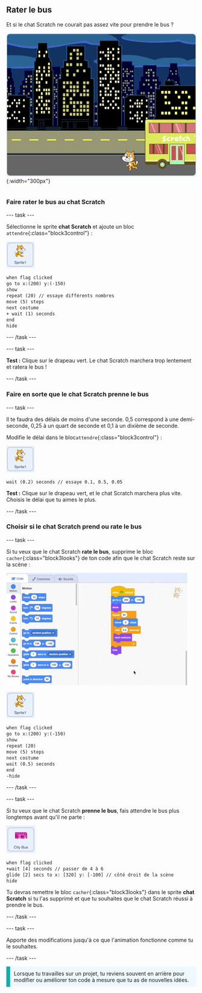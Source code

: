 ## Rater le bus

<div style="display: flex; flex-wrap: wrap">
<div style="flex-basis: 200px; flex-grow: 1; margin-right: 15px;">
Et si le chat Scratch ne courait pas assez vite pour prendre le bus ?
</div>
<div>

![Le chat Scratch ratant le bus.](images/cat-misses-bus.png){:width="300px"}

</div>
</div>

### Faire rater le bus au chat Scratch

--- task ---

Sélectionne le sprite **chat Scratch** et ajoute un bloc `attendre`{:class="block3control"} :

![Le sprite chat Scratch.](images/scratch-cat-sprite.png)

```blocks3
when flag clicked
go to x:(200) y:(-150) 
show
repeat (20) // essaye différents nombres
move (5) steps 
next costume 
+ wait (1) seconds
end
hide
```
--- /task ---

--- task ---

**Test :** Clique sur le drapeau vert. Le chat Scratch marchera trop lentement et ratera le bus !

--- /task ---

### Faire en sorte que le chat Scratch prenne le bus

--- task ---

Il te faudra des délais de moins d'une seconde. 0,5 correspond à une demi-seconde, 0,25 à un quart de seconde et 0,1 à un dixième de seconde.

Modifie le délai dans le bloc`attendre`{:class="block3control"} :

![Le sprite chat Scratch.](images/scratch-cat-sprite.png)

```blocks3
wait (0.2) seconds // essaye 0.1, 0.5, 0.05
```

**Test :** Clique sur le drapeau vert, et le chat Scratch marchera plus vite. Choisis le délai que tu aimes le plus.

--- /task ---

### Choisir si le chat Scratch prend ou rate le bus

--- task ---

Si tu veux que le chat Scratch **rate le bus**, supprime le bloc `cacher`{:class="block3looks"} de ton code afin que le chat Scratch reste sur la scène :

![Fais glisser le bloc "masquer" du script dans la zone Code vers le menu Blocs pour supprimer le bloc du script.](images/removing-blocks-at-script-ends.gif)

![Le sprite chat Scratch.](images/scratch-cat-sprite.png)

```blocks3
when flag clicked
go to x:(200) y:(-150) 
show
repeat (20) 
move (5) steps 
next costume
wait (0.5) seconds 
end
-hide
```
--- /task ---

--- task ---

Si tu veux que le chat Scratch **prenne le bus**, fais attendre le bus plus longtemps avant qu'il ne parte :

![Le sprite City Bus.](images/bus-sprite.png)

```blocks3
when flag clicked 
+wait [4] seconds // passer de 4 à 6
glide [2] secs to x: [320] y: [-100] // côté droit de la scène
hide
```

Tu devras remettre le bloc `cacher`{:class="block3looks"} dans le sprite **chat Scratch** si tu l'as supprimé et que tu souhaites que le chat Scratch réussi à prendre le bus.

--- /task ---

--- task ---

Apporte des modifications jusqu'à ce que l'animation fonctionne comme tu le souhaites.

--- /task ---

<p style="border-left: solid; border-width:10px; border-color: #0faeb0; background-color: aliceblue; padding: 10px;">
Lorsque tu travailles sur un projet, tu reviens souvent en arrière pour modifier ou améliorer ton code à mesure que tu as de nouvelles idées. 
</p>



